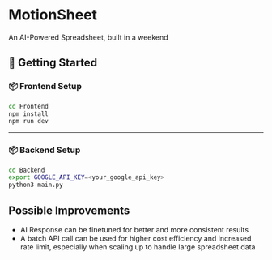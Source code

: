 # MotionSheet

An AI-Powered Spreadsheet, built in a weekend

## 🚀 Getting Started

### 📦 Frontend Setup

```bash
cd Frontend
npm install
npm run dev
```

---

### 📦 Backend Setup

```bash
cd Backend
export GOOGLE_API_KEY=<your_google_api_key>
python3 main.py
```

## Possible Improvements
- AI Response can be finetuned for better and more consistent results
- A batch API call can be used for higher cost efficiency and increased rate limit, especially when scaling up to handle large spreadsheet data
